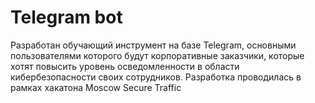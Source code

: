 # Telegram bot

Разработан обучающий инструмент на базе Telegram, основными пользователями которого будут корпоративные заказчики, которые хотят повысить уровень осведомленности в области кибербезопасности своих сотрудников. Разработка проводилась в рамках хакатона Moscow Secure Traffic
